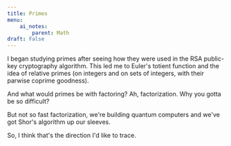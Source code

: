 ```yaml
---
title: Primes
menu:
    ai_notes:
        parent: Math
draft: False
---
```


I began studying primes after seeing how they were used in the RSA public-key
cryptography algorithm. This led me to Euler's totient function and the idea
of relative primes (on integers and on sets of integers, with their parwise
coprime goodness). 

And what would primes be with factoring? Ah, factorization. Why you gotta be
so difficult?

But not so fast factorization, we're building quantum computers and we've got
Shor's algorithm up our sleeves.

So, I think that's the direction I'd like to trace. 



